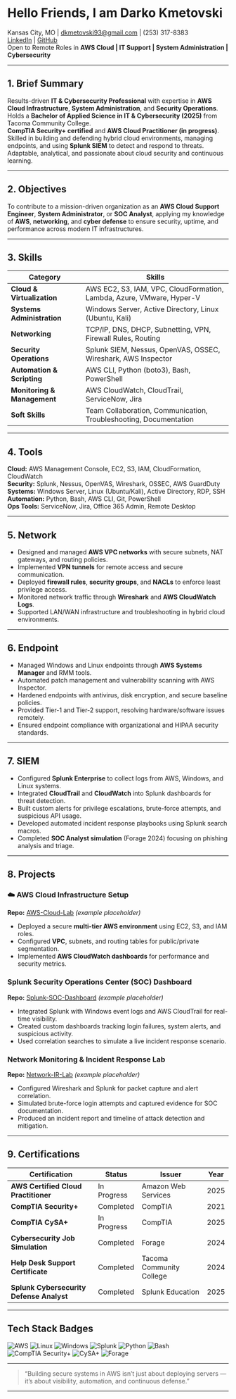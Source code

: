 
# Hello Friends, I am Darko Kmetovski 
 Kansas City, MO | dkmetovski93@gmail.com | (253) 317-8383  
 [LinkedIn](https://linkedin.com/in/darko-kmetovski) | [GitHub](https://github.com/darko-kmetovski)  
 Open to Remote Roles in **AWS Cloud | IT Support | System Administration | Cybersecurity**

---

##  1. Brief Summary  
Results-driven **IT & Cybersecurity Professional** with expertise in **AWS Cloud Infrastructure**, **System Administration**, and **Security Operations**.  
Holds a **Bachelor of Applied Science in IT & Cybersecurity (2025)** from Tacoma Community College.  
**CompTIA Security+ certified** and **AWS Cloud Practitioner (in progress)**.  
Skilled in building and defending hybrid cloud environments, managing endpoints, and using **Splunk SIEM** to detect and respond to threats.  
Adaptable, analytical, and passionate about cloud security and continuous learning.

---

##  2. Objectives  
To contribute to a mission-driven organization as an **AWS Cloud Support Engineer**, **System Administrator**, or **SOC Analyst**, applying my knowledge of **AWS**, **networking**, and **cyber defense** to ensure security, uptime, and performance across modern IT infrastructures.

---

##  3. Skills  

| Category | Skills |
|-----------|--------|
| **Cloud & Virtualization** | AWS EC2, S3, IAM, VPC, CloudFormation, Lambda, Azure, VMware, Hyper-V |
| **Systems Administration** | Windows Server, Active Directory, Linux (Ubuntu, Kali) |
| **Networking** | TCP/IP, DNS, DHCP, Subnetting, VPN, Firewall Rules, Routing |
| **Security Operations** | Splunk SIEM, Nessus, OpenVAS, OSSEC, Wireshark, AWS Inspector |
| **Automation & Scripting** | AWS CLI, Python (boto3), Bash, PowerShell |
| **Monitoring & Management** | AWS CloudWatch, CloudTrail, ServiceNow, Jira |
| **Soft Skills** | Team Collaboration, Communication, Troubleshooting, Documentation |

---

##  4. Tools  
**Cloud:** AWS Management Console, EC2, S3, IAM, CloudFormation, CloudWatch  
**Security:** Splunk, Nessus, OpenVAS, Wireshark, OSSEC, AWS GuardDuty  
**Systems:** Windows Server, Linux (Ubuntu/Kali), Active Directory, RDP, SSH  
**Automation:** Python, Bash, AWS CLI, Git, PowerShell  
**Ops Tools:** ServiceNow, Jira, Office 365 Admin, Remote Desktop  

---

##  5. Network  
- Designed and managed **AWS VPC networks** with secure subnets, NAT gateways, and routing policies.  
- Implemented **VPN tunnels** for remote access and secure communication.  
- Deployed **firewall rules**, **security groups**, and **NACLs** to enforce least privilege access.  
- Monitored network traffic through **Wireshark** and **AWS CloudWatch Logs**.  
- Supported LAN/WAN infrastructure and troubleshooting in hybrid cloud environments.

---

##  6. Endpoint  
- Managed Windows and Linux endpoints through **AWS Systems Manager** and RMM tools.  
- Automated patch management and vulnerability scanning with AWS Inspector.  
- Hardened endpoints with antivirus, disk encryption, and secure baseline policies.  
- Provided Tier-1 and Tier-2 support, resolving hardware/software issues remotely.  
- Ensured endpoint compliance with organizational and HIPAA security standards.  

---

##  7. SIEM  
- Configured **Splunk Enterprise** to collect logs from AWS, Windows, and Linux systems.  
- Integrated **CloudTrail** and **CloudWatch** into Splunk dashboards for threat detection.  
- Built custom alerts for privilege escalations, brute-force attempts, and suspicious API usage.  
- Developed automated incident response playbooks using Splunk search macros.  
- Completed **SOC Analyst simulation** (Forage 2024) focusing on phishing analysis and triage.

---

##  8. Projects  

### ☁️ **AWS Cloud Infrastructure Setup**  
**Repo:** [AWS-Cloud-Lab](https://github.com/darko-kmetovski/AWS-Cloud-Lab) *(example placeholder)*  
- Deployed a secure **multi-tier AWS environment** using EC2, S3, and IAM roles.  
- Configured **VPC**, subnets, and routing tables for public/private segmentation.  
- Implemented **AWS CloudWatch dashboards** for performance and security metrics.  

###  **Splunk Security Operations Center (SOC) Dashboard**  
**Repo:** [Splunk-SOC-Dashboard](https://github.com/darko-kmetovski/Splunk-SOC-Dashboard) *(example placeholder)*  
- Integrated Splunk with Windows event logs and AWS CloudTrail for real-time visibility.  
- Created custom dashboards tracking login failures, system alerts, and suspicious activity.  
- Used correlation searches to simulate a live incident response scenario.  

###  **Network Monitoring & Incident Response Lab**  
**Repo:** [Network-IR-Lab](https://github.com/darko-kmetovski/Network-IR-Lab) *(example placeholder)*  
- Configured Wireshark and Splunk for packet capture and alert correlation.  
- Simulated brute-force login attempts and captured evidence for SOC documentation.  
- Produced an incident report and timeline of attack detection and mitigation.

---

##  9. Certifications  

| Certification | Status | Issuer | Year |
|----------------|---------|---------|------|
|  **AWS Certified Cloud Practitioner** | In Progress | Amazon Web Services | 2025 |
|  **CompTIA Security+** | Completed | CompTIA | 2021 |
|  **CompTIA CySA+** | In Progress | CompTIA | 2025 |
|  **Cybersecurity Job Simulation** | Completed | Forage | 2024 |
|  **Help Desk Support Certificate** | Completed | Tacoma Community College | 2024 |
|  **Splunk Cybersecurity Defense Analyst** | Completed | Splunk Education | 2025 |

---

##  Tech Stack Badges  

![AWS](https://img.shields.io/badge/AWS-Cloud-orange?logo=amazon-aws&logoColor=white)
![Linux](https://img.shields.io/badge/Linux-Admin-blue?logo=linux&logoColor=white)
![Windows](https://img.shields.io/badge/Windows-Server-blue?logo=windows&logoColor=white)
![Splunk](https://img.shields.io/badge/Splunk-SIEM-black?logo=splunk&logoColor=white)
![Python](https://img.shields.io/badge/Python-Automation-yellow?logo=python&logoColor=white)
![Bash](https://img.shields.io/badge/Bash-Scripting-lightgrey?logo=gnu-bash&logoColor=white)
![CompTIA Security+](https://img.shields.io/badge/CompTIA-Security+-red)
![CySA+](https://img.shields.io/badge/CompTIA-CySA+-green)
![Forage](https://img.shields.io/badge/Forage-SOC%20Analyst-blue)

---

> “Building secure systems in AWS isn’t just about deploying servers — it’s about visibility, automation, and continuous defense.”

---
